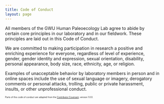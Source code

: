 ```yaml
---
title: Code of Conduct
layout: page
---
```



All members of the GWU Human Paleoecology Lab agree to abide by certain core principles in our laboratory and in our fieldwork. These principles are laid out in this Code of Conduct. 

We are committed to making participation in research a positive and enriching experience for everyone, regardless of level of experience, gender, gender identity and expression, sexual orientation, disability, personal appearance, body size, race, ethnicity, age, or religion.

Examples of unacceptable behavior by laboratory members in person and in online spaces include the use of sexual language or imagery, derogatory comments or personal attacks, trolling, public or private harassment, insults, or other unprofessional conduct.

   
<span style="font-size:50%">Parts of this code of conduct are adapted from the [Contributor Covenant](http://contributor-covenant.org), version 1.0.0.</span>